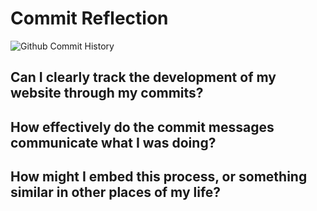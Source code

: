 # Commit Reflection

![Github Commit History](https://github.com/user-attachments/assets/428b6c97-f9b8-41da-9a90-2230a02cbaac)

## Can I clearly track the development of my website through my commits?
## How effectively do the commit messages communicate what I was doing?
## How might I embed this process, or something similar in other places of my life?
